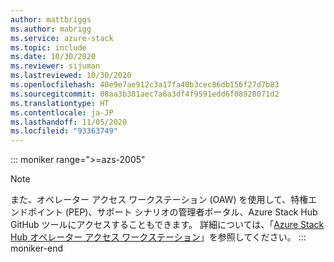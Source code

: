 ```yaml
---
author: mattbriggs
ms.author: mabrigg
ms.service: azure-stack
ms.topic: include
ms.date: 10/30/2020
ms.reviewer: sijuman
ms.lastreviewed: 10/30/2020
ms.openlocfilehash: 40e9e7ae912c3a17fa40b3cec86db156f27d7b83
ms.sourcegitcommit: 08aa3b381aec7a6a3df4f9591edd6f08928071d2
ms.translationtype: HT
ms.contentlocale: ja-JP
ms.lasthandoff: 11/05/2020
ms.locfileid: "93363749"
---
```

::: moniker range=">=azs-2005"
> [!Note] 
> また、オペレーター アクセス ワークステーション (OAW) を使用して、特権エンドポイント (PEP)、サポート シナリオの管理者ポータル、Azure Stack Hub GitHub ツールにアクセスすることもできます。 詳細については、「[Azure Stack Hub オペレーター アクセス ワークステーション](/azure-stack/operator/operator-access-workstation)」を参照してください。
::: moniker-end